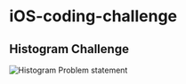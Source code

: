 # iOS-coding-challenge

## Histogram Challenge

![Histogram Problem statement](img/histogram "Problem statement histogram")
